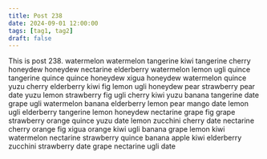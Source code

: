 ```yaml
---
title: Post 238
date: 2024-09-01 12:00:00
tags: [tag1, tag2]
draft: false
---
```

This is post 238.
watermelon
watermelon
tangerine
kiwi
tangerine
cherry
honeydew
honeydew
nectarine
elderberry
watermelon
lemon
ugli
quince
tangerine
quince
quince
honeydew
xigua
honeydew
watermelon
quince
yuzu
cherry
elderberry
kiwi
fig
lemon
ugli
honeydew
pear
strawberry
pear
date
yuzu
lemon
strawberry
fig
ugli
cherry
kiwi
yuzu
banana
tangerine
date
grape
ugli
watermelon
banana
elderberry
lemon
pear
mango
date
lemon
ugli
elderberry
tangerine
lemon
honeydew
nectarine
grape
fig
grape
strawberry
orange
quince
yuzu
date
lemon
zucchini
cherry
date
nectarine
cherry
orange
fig
xigua
orange
kiwi
ugli
banana
grape
lemon
kiwi
watermelon
nectarine
strawberry
quince
banana
apple
kiwi
elderberry
zucchini
strawberry
date
grape
nectarine
ugli
date
